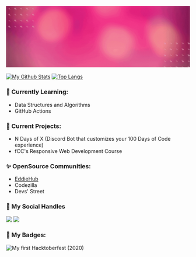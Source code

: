<img src="./GitHub_Header.gif">

[![My Github Stats](https://github-readme-stats.vercel.app/api?username=Akshu-on-github&show_icons=true&hide=stars&theme=radical)](https://github.com/Akshu-on-github) 
[![Top Langs](https://github-readme-stats.vercel.app/api/top-langs/?username=Akshu-on-github&layout=compact&theme=radical&card_width=275)](https://github.com/Akshu-on-github)
<!-- Source for the Github Stats Card: https://github.com/anuraghazra/github-readme-stats -->

### 🌱 Currently Learning:
- Data Structures and Algorithms
- GitHub Actions

### 🍃 Current Projects:
- N Days of X (Discord Bot that customizes your 100 Days of Code experience)
- fCC's Responsive Web Development Course

### ✨ OpenSource Communities:
- [EddieHub](https://github.com/EddieHubCommunity)
- Codezilla
- Devs' Street

### 💬 My Social Handles
<!-- YouTube (TBA)
<a href="https://github.com/Akshu-on-github"><img src = "https://img.shields.io/badge/YouTube-Akshu_on_youtube-blue?style=for-the-badge&logo=YouTube&logoColor=white"></a>
-->
<!-- Social Handles: LinkedIn, Twitter -->
<a href="https://www.linkedin.com/in/akshaya-kulasekaran/"><img src = "https://img.shields.io/badge/LinkedIn-Akshaya Kulasekaran-blue?style=for-the-badge&logo=LinkedIn&logoColor=white"></a>
<a href="https://twitter.com/Akshu_on_github"><img src = "https://img.shields.io/badge/Twitter-Akshu_on_github-blue?style=for-the-badge&logo=twitter&logoColor=white"></a>

### 📛 My Badges:
<img src="https://user-images.githubusercontent.com/61582763/101490318-2e4bff00-3988-11eb-9584-2e3694562c4c.png" height="50px" alt="My first Hacktoberfest (2020)">
